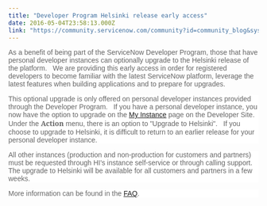 ```yaml
---
title: "Developer Program Helsinki release early access"
date: 2016-05-04T23:58:13.000Z
link: "https://community.servicenow.com/community?id=community_blog&sys_id=1e7ca2e1dbd0dbc01dcaf3231f961926"
---
```

<p><span style="font-size: 10.5pt; font-family: Arial; color: #666666;">As a benefit of being part of the ServiceNow Developer Program, those that have personal developer instances can optionally upgrade to the Helsinki release of the platform.   We are providing this early access in order for registered developers to become familiar with the latest ServiceNow platform, leverage the latest features when building applications and to prepare for upgrades.</span></p><p style="margin-bottom: .0001pt; background: white;"></p><p style="margin-bottom: .0001pt; background: white;"><span style="font-size: 10.5pt; font-family: Arial; color: #666666;">This optional upgrade is only offered on personal developer instances provided through the Developer Program.   If you have a personal developer instance, you now have the option to upgrade on the <a title="t.ly/1RtdD73" href="http://bit.ly/1RtdD73">My Instance</a> page on the Developer Site.   Under the </span><span style="color: #666666; font-size: 10.5pt; font-family: 'inherit','serif';"><strong>Action</strong></span> <span style="font-size: 10.5pt; font-family: Arial; color: #666666;">menu, there is an option to "Upgrade to Helsinki".   If you choose to upgrade to Helsinki, it is difficult to return to an earlier release for your personal developer instance.</span></p><p style="margin-bottom: .0001pt; background: white;"></p><p style="margin-bottom: .0001pt; background: white;"><span style="font-size: 10.5pt; font-family: Arial; color: #666666;">All other instances (production and non-production for customers and partners) must be requested through HI's instance self-service or through calling support. The upgrade to Helsinki will be available for all customers and partners in a few weeks.</span></p><p style="margin-bottom: .0001pt; background: white;"></p><p style="margin-bottom: .0001pt; background: white;"><span style="font-size: 10.5pt; font-family: Arial; color: #666666;">More information can be found in the <span style="font-family: inherit, serif; color: #266fc8;"><a title="t.ly/1QSfeh9" href="http://bit.ly/1QSfeh9">FAQ</a></span>.</span></p>